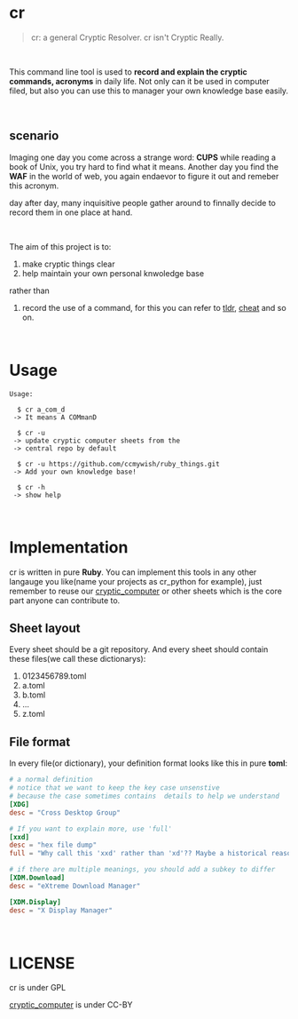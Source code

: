 # cr

> cr: a general Cryptic Resolver. cr isn't Cryptic Really. 

<br>


This command line tool is used to **record and explain the cryptic commands, acronyms** in daily life.
Not only can it be used in computer filed, but also you can use this to manager your own knowledge base easily.

<br>

## scenario

Imaging one day you come across a strange word: **CUPS** while reading a book of Unix, you try hard to find what it means. Another day you find the **WAF** in the world of web, you again endaevor to figure it out and remeber this acronym.

day after day, many inquisitive people gather around to finnally decide to record them in one place at hand.

<br>


The aim of this project is to:

1. make cryptic things clear
2. help maintain your own personal knwoledge base

rather than

1. record the use of a command, for this you can refer to [tldr], [cheat] and so on. 


<br>


# Usage

```
Usage:

  $ cr a_com_d
 -> It means A COMmanD 

  $ cr -u 
 -> update cryptic computer sheets from the 
 -> central repo by default

  $ cr -u https://github.com/ccmywish/ruby_things.git
 -> Add your own knowledge base! 

  $ cr -h
 -> show help

```


<br>

# Implementation

cr is written in pure **Ruby**. You can implement this tools in any other langauge you like(name your projects as cr_python for example), just remember to reuse our [cryptic_computer] or other sheets which is the core part anyone can contribute to.

## Sheet layout

Every sheet should be a git repository. And every sheet should contain these files(we call these dictionarys):

1. 0123456789.toml
2. a.toml
3. b.toml
3. ...
4. z.toml

## File format

In every file(or dictionary), your definition format looks like this in pure **toml**:
```toml
# a normal definition
# notice that we want to keep the key case unsenstive
# because the case sometimes contains  details to help we understand
[XDG]
desc = "Cross Desktop Group"

# If you want to explain more, use 'full'
[xxd]
desc = "hex file dump"
full = "Why call this 'xxd' rather than 'xd'?? Maybe a historical reason"

# if there are multiple meanings, you should add a subkey to differ
[XDM.Download]
desc = "eXtreme Download Manager"

[XDM.Display]
desc = "X Display Manager"
```

<br>

# LICENSE
cr is under GPL

[cryptic_computer] is under CC-BY


[cryptic_computer]: https://github.com/cryptic-less/cryptic_computer
[tldr]: https://github.com/tldr-pages/tldr
[cheat]: https://github.com/cheat/cheat
